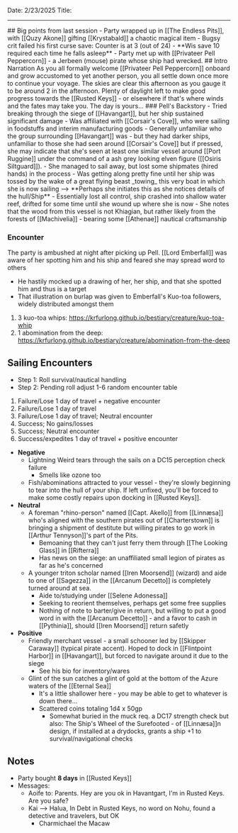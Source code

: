 Date: 2/23/2025
Title: 
<hr>
## Big points from last session
- Party wrapped up in [[The Endless Pits]], with [[Quzy Akone]] gifting [[Krystabald]] a chaotic magical item
- Bugsy crit failed his first curse save: Counter is at 3 (out of 24)
	- **Wis save 10 required each time he falls asleep**
- Party met up with [[Privateer Pell Peppercorn]] - a Jerbeen (mouse) pirate whose ship had wrecked.
## Intro Narration
As you all formally welcome [[Privateer Pell Peppercorn]] onboard and grow accustomed to yet another person, you all settle down once more to continue your voyage. The skies are clear this afternoon as you gauge it to be around 2 in the afternoon. Plenty of daylight left to make good progress towards the [[Rusted Keys]] - or elsewhere if that's where winds and the fates may take you. The day is yours...
### Pell's Backstory
- Tried breaking through the siege of [[Havangart]], but her ship sustained significant damage
	- Was affiliated with [[Corsair's Cove]], who were sailing in foodstuffs and interim manufacturing goods
	- Generally unfamiliar who the group surrounding [[Havangart]] was - but they had darker ships, unfamiliar to those she had seen around [[Corsair's Cove]] but if pressed, she may indicate that she's seen at least one similar vessel around [[Port Ruggine]] under the command of a ash grey looking elven figure ([[Osiris Siltguard]]).
- She managed to sail away, but lost some shipmates (hired hands) in the process
- Was getting along pretty fine until her ship was tossed by the wake of a great flying beast _towing_ this very boat in which she is now sailing --> **Perhaps she initiates this as she notices details of the hull/Ship**
	- Essentially lost all control, ship crashed into shallow water reef, drifted for some time until she wound up where she is now
	- She notes that the wood from this vessel is not Khiagian, but rather likely from the forests of [[Machivelia]] - bearing some [[Athenae]] nautical craftsmanship

### Encounter
The party is ambushed at night after picking up Pell. [[Lord Emberfall]] was aware of her spotting him and his ship and feared she may spread word to others
- He hastily mocked up a drawing of her, her ship, and that she spotted him and thus is a target
- That illustration on burlap was given to Emberfall's Kuo-toa followers, widely distributed amongst them

1. 3 kuo-toa whips: https://krfurlong.github.io/bestiary/creature/kuo-toa-whip
2. 1 abomination from the deep: https://krfurlong.github.io/bestiary/creature/abomination-from-the-deep

## Sailing Encounters
- Step 1: Roll survival/nautical handling
- Step 2: Pending roll adjust 1-6 random encounter table

1. Failure/Lose 1 day of travel + negative encounter
2. Failure/Lose 1 day of travel
3. Failure/Lose 1 day of travel; Neutral encounter
4. Success; No gains/losses
5. Success; Neutral encounter
6. Success/expedites 1 day of travel + positive encounter

- **Negative**
	- Lightning Weird tears through the sails on a DC15 perception check failure
		- Smells like ozone too
	- Fish/abominations attracted to your vessel - they're slowly beginning to tear into the hull of your ship. If left unfixed, you'll be forced to make some costly repairs upon docking in [[Rusted Keys]].
- **Neutral**
	- A foreman "rhino-person" named [[Capt. Akello]] from [[Linnæsa]] who's aligned with the southern pirates out of [[Charterstown]] is bringing a shipment of destitute but willing pirates to go work in [[Arthur Tennyson]]'s part of the Pits.
		- Bemoaning that they can't just ferry them through [[The Looking Glass]] in [[Rifterra]]
		- Has news on the siege: an unaffiliated small legion of pirates as far as he's concerned
	- A younger triton scholar named [[Iren Moorsend]] (wizard) and aide to one of [[Sagezza]] in the [[Arcanum Decetto]] is completely turned around at sea.
		- Aide to/studying under [[Selene Adonessa]]
		- Seeking to reorient themselves, perhaps get some free supplies
		- Nothing of note to barter/give in return, but willing to put a good word in with the [[Arcanum Decetto]] - and a favor to cash in [[Pythinia]], should [[Iren Moorsend]] return safetly
- **Positive**
	- Friendly merchant vessel - a small schooner led by [[Skipper Caraway]] (typical pirate accent). Hoped to dock in [[Flintpoint Harbor]] in [[Havangart]], but forced to navigate around it due to the siege
		- See his bio for inventory/wares
	- Glint of the sun catches a glint of gold at the bottom of the Azure waters of the [[Eternal Sea]]
		- It's a little shallower here - you may be able to get to whatever is down there...
		- Scattered coins totaling 1d4 x 50gp
			- Somewhat buried in the muck req. a DC17 strength check but also: The Ship's Wheel of the Surefooted - of [[Linnæsa]]n design, if installed at a drydocks, grants a ship +1 to survival/navigational checks 
## Notes
- Party bought **8 days** in [[Rusted Keys]]
- Messages: 
	- Aoife to: Parents. Hey are you ok in Havantgart, I'm in Rusted Keys. Are you safe?
	- Kai --> Halua, In Debt in Rusted Keys, no word on Nohu, found a detective and travelers, but OK
		- Charmichael the Macaw